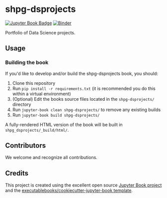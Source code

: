 # shpg-dsprojects

[![Jupyter Book Badge](https://jupyterbook.org/badge.svg)](https://shpatrickguo.github.io/dsprojects/)
[![Binder](https://mybinder.org/badge_logo.svg)](https://mybinder.org/v2/gh/shpatrickguo/dsprojects/HEAD)

Portfolio of Data Science projects.

## Usage

### Building the book

If you'd like to develop and/or build the shpg-dsprojects book, you should:

1. Clone this repository
2. Run `pip install -r requirements.txt` (it is recommended you do this within a virtual environment)
3. (Optional) Edit the books source files located in the `shpg-dsprojects/` directory
4. Run `jupyter-book clean shpg-dsprojects/` to remove any existing builds
5. Run `jupyter-book build shpg-dsprojects/`

A fully-rendered HTML version of the book will be built in `shpg_dsprojects/_build/html/`.

## Contributors

We welcome and recognize all contributions.

## Credits

This project is created using the excellent open source [Jupyter Book project](https://jupyterbook.org/) and the [executablebooks/cookiecutter-jupyter-book template](https://github.com/executablebooks/cookiecutter-jupyter-book).
